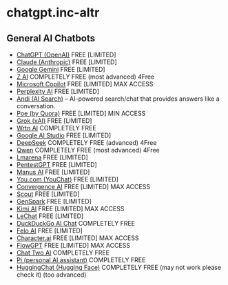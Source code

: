 # chatgpt.inc-altr
## General AI Chatbots
- [ChatGPT (OpenAI)](https://chat.openai.com) FREE [LIMITED]
- [Claude (Anthropic)](https://claude.ai) FREE [LIMITED]
- [Google Gemini](https://gemini.google.com) FREE [LIMITED]
- [Z AI](https://chat.z.ai/) COMPLETELY FREE (most advanced) 4Free
- [Microsoft Copilot](https://copilot.microsoft.com) FREE [LIMITED] MAX ACCESS
- [Perplexity AI](https://perplexity.ai) FREE [LIMITED]
- [Andi (AI Search)](https://andisearch.com) – AI-powered search/chat that provides answers like a conversation.  
- [Poe (by Quora)](https://poe.com) FREE [LIMITED] MIN ACCESS
- [Grok (xAI)](https://x.ai) FREE [LIMITED]
- [Wrtn AI](https://wrtn.ai/) COMPLETELY FREE
- [Google AI Studio](https://aistudio.google.com) FREE [LIMITED]
- [DeepSeek](https://deepseek.com) COMPLETELY FREE (advanced) 4Free
- [Qwen](https://chat.qwen.ai/) COMPLETELY FREE (most advanced) 4Free
- [Lmarena](https://lmarena.ai) FREE [LIMITED]
- [PentestGPT](https://pentestgpt.ai) FREE [LIMITED]
- [Manus AI](https://manus.im/) FREE [LIMITED]
- [You.com (YouChat)](https://you.com) FREE [LIMITED]
- [Convergence AI](https://convergence.ai) FREE [LIMITED] MAX ACCESS
- [Scout](https://scout.new/) FREE [LIMITED]
- [GenSpark](https://genspark.ai) FREE [LIMITED]
- [Kimi AI](https://www.kimi.com/) FREE [LIMITED] MAX ACCESS
- [LeChat](https://chat.mistral.ai/chat) FREE [LIMITED]
- [DuckDuckGo AI Chat](https://duckduckgo.com/?q=DuckDuckGo+AI+Chat&ia=chat&duckai=1) COMPLETELY FREE
- [Felo AI](https://felo.ai/search) FREE [LIMITED]
- [Character.ai](https://character.ai/) FREE [LIMITED] MAX ACCESS
- [FlowGPT](https://flowgpt.com) FREE [LIMITED] MAX ACCESS  <!-- visual interface / community prompts for AI/chatbots -->
- [Chat Two AI](https://chat.two.ai/) COMPLETELY FREE
- [Pi (personal AI assistant)](https://pi.ai) COMPLETELY FREE
- [HuggingChat (Hugging Face)](https://huggingface.co/chat) COMPLETELY FREE (may not work please check it) (too advanced)






